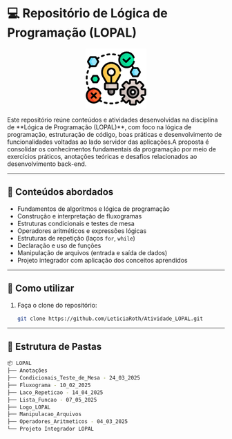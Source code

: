# 💻 Repositório de Lógica de Programação (LOPAL)

<p align="center">
  <img src="Logo_LOPAL\LOPAL.png" alt="Ícone de Back-End" width="140">
</p>
Este repositório reúne conteúdos e atividades desenvolvidas na disciplina de **Lógica de Programação (LOPAL)**, com foco na lógica de programação, estruturação de código, boas práticas e desenvolvimento de funcionalidades voltadas ao lado servidor das aplicações.A proposta é consolidar os conhecimentos fundamentais da programação por meio de exercícios práticos, anotações teóricas e desafios relacionados ao desenvolvimento back-end.

---
## 🧠 Conteúdos abordados

- Fundamentos de algoritmos e lógica de programação  
- Construção e interpretação de fluxogramas  
- Estruturas condicionais e testes de mesa  
- Operadores aritméticos e expressões lógicas  
- Estruturas de repetição (laços `for`, `while`)  
- Declaração e uso de funções  
- Manipulação de arquivos (entrada e saída de dados)  
- Projeto integrador com aplicação dos conceitos aprendidos  
---
## 🚀 Como utilizar

1. Faça o clone do repositório:
   ```bash
   git clone https://github.com/LeticiaRoth/Atividade_LOPAL.git
   ```
---
## 📁 Estrutura de Pastas
```bash
📦 LOPAL
├── Anotações                                     
├── Condicionais_Teste_de_Mesa - 24_03_2025       
├── Fluxograma - 10_02_2025                       
├── Laco_Repeticao - 14_04_2025                   
├── Lista_Funcao - 07_05_2025                    
├── Logo_LOPAL                                   
├── Manipulacao_Arquivos                          
├── Operadores_Aritmeticos - 04_03_2025          
└── Projeto Integrador LOPAL           
